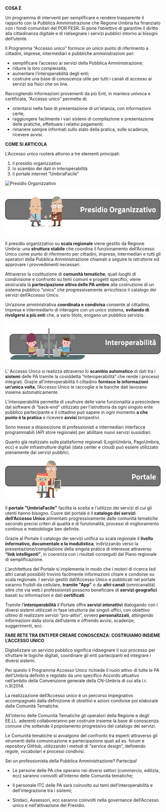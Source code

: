 **COSA È**

Un programma di interventi per semplificare e rendere trasparente il rapporto con la Pubblica Amministrazione che Regione Umbria ha finanziato con i fondi comunitari del POR FESR.
Si pone l’obiettivo di garantire il diritto alla cittadinanza digitale e di ridisegnare i servizi pubblici intorno ai bisogni dell’utente.

Il Programma “Accesso unico” fornisce un unico punto di riferimento a cittadini, imprese, intermediari e pubbliche amministrazioni per:

- semplificare l’accesso ai servizi della Pubblica Amministrazione;
- ridurre la loro complessità;
- aumentare l’interoperabilità degli enti;
- costruire una base di conoscenza utile per tutti i canali di accesso ai servizi sia fisici che on line.

Raccogliendo informazioni provenienti da più Enti, in maniera univoca e certificata, “Accesso unico” permette di:

- orientarsi nella fase di presentazione di un’istanza, con informazioni certe;
- raggiungere facilmente i vari sistemi di compilazione e presentazione delle pratiche, effettuare i relativi pagamenti;
- rimanere sempre informati sullo stato della pratica, sulle scadenze, ricevere avvisi.

**COME SI ARTICOLA**

L’Accesso unico ruoterà attorno a tre elementi principali:

1. il presidio organizzativo
2. lo scambio dei dati in interoperabilità
3. il portale internet “UmbriaFacile”



![Presidio Organizzativo](../../../../images/2018/11/presidio-organizzativo.jpg)
![Presidio Organizzativo](\images/2018/11/presidioorganizzativo.jpg)

Il presidio organizzativo su **scala regionale** viene gestito da Regione Umbria: una **struttura stabile** che coordina il funzionamento dell’Accesso Unico come punto di riferimento per cittadini, imprese, intermediari e tutti gli operatori della Pubblica Amministrazione chiamati a seguire le istruttorie ed approvare i provvedimenti necessari.

Attraverso la costituzione di **comunità tematiche**, quali luoghi di condivisione e confronto su temi comuni e progetti specifici, viene assicurata la **partecipazione attiva delle PA umbre** alla costruzione di un sistema pubblico “unico” che progressivamente arricchisce il catalogo dei servizi dell’Accesso Unico.

Un’azione amministrativa **coordinata e condivisa** consente al cittadino, impresa e intermediario di interagire con un unico sistema, **evitando di rivolgersi a più enti** che, a vario titolo, erogano un pubblico servizio.

![interoperabilità](\images/2018/11/interoperabilita.jpg)

L’ Accesso Unico si realizza attraverso lo **scambio automatico** di dati tra i **sistemi** delle PA tramite la cosiddetta “interoperabilità” che rende i processi integrati.
Grazie all’interoperabilità il cittadino **fornisce le informazioni un’unica volta**, l’Accesso Unico le raccoglie e le banche dati lavorano insieme automaticamente.

L’interoperabilità permette di usufruire delle varie funzionalità a prescindere dal software di “back-end” utilizzato per l'istruttoria da ogni singolo ente pubblico partecipante e il cittadino può sapere in ogni momento **a che punto è la pratica** e ricevere **avvisi** tempestivi.

Sono messe a disposizione di professionisti e intermediari interfacce programmabili (API store regionale) per abilitare nuovi servizi sussidiari.

Quanto già realizzato sulle piattaforme regionali (LoginUmbria, PagoUmbria, ecc) e sulle infrastrutture digitali (data center e cloud) può essere utilizzato pienamente dai servizi pubblici.

![portale](\images\2018\11\portale.jpg)

Il **portale "UmbriaFacile"** facilita la scelta e l'utilizzo dei servizi di cui gli utenti hanno bisogno.
Cuore del portale è il **catalogo dei servizi dell’Accesso Unico** alimentato progressivamente dalle comunità tematiche secondo precisi criteri di qualità e di funzionalità, processi di miglioramento continuo e metodologie ben definite.

Grazie al Portale il catalogo dei servizi unifica su scala regionale il **livello informativo, documentale e la modulistica**, indirizzando verso la presentazione/compilazione della singola pratica di interesse attraverso **“link intelligenti”**, in coerenza con i risultati conseguiti dal Piano regionale di semplificazione.

L’architettura del Portale si implementa in modo che i motori di ricerca (ed altri canali possibili) trovino facilmente informazioni chiare e condivise su scala regionale.
I servizi gestiti dall’Accesso Unico e pubblicati nel portale saranno fruibili da cellulare,  **tramite "App"** o da **altri canali** (omnicanalità) oltre che via web.I professionisti possono beneficiare di **servizi geografici** basati su informazioni e dati **certificati**.

Tramite l’**interoperabilità** il Portale offre **servizi interattivi** dialogando con i diversi sistemi utilizzati in fase istruttoria dai singoli uffici, con obiettivo ultimo di realizzare servizi “pro-attivi”, ovvero **personalizzati**, attingendo informazioni dalla storia dell’utente e offrendo avvisi, scadenze, suggerimenti, ecc.




**FARE RETE TRA ENTI PER CREARE CONOSCENZA:
COSTRUIAMO INSIEME L’ACCESSO UNICO**


Digitalizzare un servizio pubblico significa ridisegnare il suo processo per sfruttare le logiche digitali, coordinare gli enti partecipanti ed integrare i diversi sistemi.


Per questo il Programma Accesso Unico richiede il ruolo attivo di tutte le PA dell’Umbria definito e regolato da uno specifico Accordo attuativo nell’ambito della Convenzione generale della CN-Umbria di cui alla l.r. n.9/2014.


La realizzazione dell’Accesso unico è un percorso impegnativo accompagnato dalla  definizione di obiettivi e azioni condivise poi elaborate dalle Comunità Tematiche.


All’interno delle Comunità Tematiche gli operatori della Regione e degli EE.LL. aderenti collaboreranno per costruire insieme la base di conoscenza comune che sottende il popolamento progressivo del catalogo dei servizi.


Le Comunità tematiche si avvalgono del confronto tra esperti attraverso gli strumenti della comunicazione e partecipazione quali ad es. forum e repository GitHub, utilizzando i metodi di “service design”, definendo regole, vocabolari e processi condivisi.



Sei un professionista della Pubblica Amministrazione?  Partecipa!

- Le persone delle PA  che operano nei diversi settori (commercio, edilizia, ecc) saranno coinvolti all’interno delle Comunità tematiche;

- Il personale ITC delle PA  sarà coinvolto sui temi dell’interoperabilità e dell’integrazione tra i sistemi;

- Sindaci, Assessori, ecc saranno coinvolti nella governance dell’Accesso unico e nell’attivazione del Presidio.
